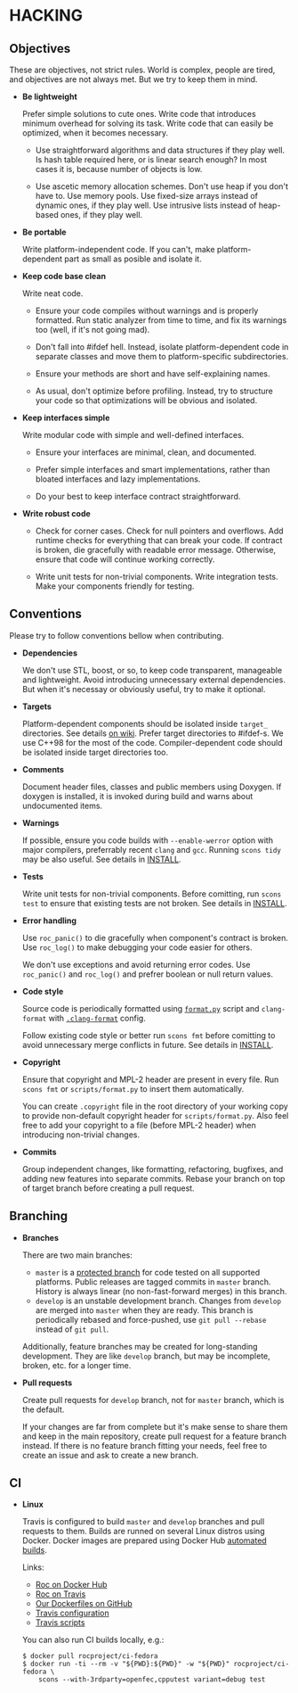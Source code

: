 HACKING
=======

Objectives
----------

These are objectives, not strict rules. World is complex, people are tired, and objectives are not always met. But we try to keep them in mind.

* **Be lightweight**

    Prefer simple solutions to cute ones. Write code that introduces minimum overhead for solving its task. Write code that can easily be optimized, when it becomes necessary.

    * Use straightforward algorithms and data structures if they play well. Is hash table required here, or is linear search enough? In most cases it is, because number of objects is low.

    * Use ascetic memory allocation schemes. Don't use heap if you don't have to. Use memory pools. Use fixed-size arrays instead of dynamic ones, if they play well. Use intrusive lists instead of heap-based ones, if they play well.

* **Be portable**

    Write platform-independent code. If you can't, make platform-dependent part as small as posible and isolate it.

* **Keep code base clean**

    Write neat code.

    * Ensure your code compiles without warnings and is properly formatted. Run static analyzer from time to time, and fix its warnings too (well, if it's not going mad).

    * Don't fall into #ifdef hell. Instead, isolate platform-dependent code in separate classes and move them to platform-specific subdirectories.

    * Ensure your methods are short and have self-explaining names.

    * As usual, don't optimize before profiling. Instead, try to structure your code so that optimizations will be obvious and isolated.

* **Keep interfaces simple**

    Write modular code with simple and well-defined interfaces.

    * Ensure your interfaces are minimal, clean, and documented.

    * Prefer simple interfaces and smart implementations, rather than bloated interfaces and lazy implementations.

    * Do your best to keep interface contract straightforward.

* **Write robust code**

    * Check for corner cases. Check for null pointers and overflows. Add runtime checks for everything that can break your code. If contract is broken, die gracefully with readable error message. Otherwise, ensure that code will continue working correctly.

    * Write unit tests for non-trivial components. Write integration tests. Make your components friendly for testing.

Conventions
-----------

Please try to follow conventions bellow when contributing.

* **Dependencies**

    We don't use STL, boost, or so, to keep code transparent, manageable and lightweight. Avoid introducing unnecessary external dependencies. But when it's necessay or obviously useful, try to make it optional.

* **Targets**

    Platform-dependent components should be isolated inside `target_` directories. See details [on wiki](https://github.com/roc-project/roc/wiki/Overview#targets). Prefer target directories to #ifdef-s. We use C++98 for the most of the code. Compiler-dependent code should be isolated inside target directories too.

* **Comments**

    Document header files, classes and public members using Doxygen. If doxygen is installed, it is invoked during build and warns about undocumented items.

* **Warnings**

    If possible, ensure you code builds with `--enable-werror` option with major compilers, preferrably recent `clang` and `gcc`. Running `scons tidy` may be also useful. See details in [INSTALL](INSTALL.md).

* **Tests**

    Write unit tests for non-trivial components. Before comitting, run `scons test` to ensure that existing tests are not broken. See details in [INSTALL](INSTALL.md).

* **Error handling**

    Use `roc_panic()` to die gracefully when component's contract is broken. Use `roc_log()` to make debugging your code easier for others.
    
    We don't use exceptions and avoid returning error codes. Use `roc_panic()` and `roc_log()` and prefrer boolean or null return values.

* **Code style**

    Source code is periodically formatted using [`format.py`](scripts/format.py) script and `clang-format` with [`.clang-format`](.clang-format) config.

    Follow existing code style or better run `scons fmt` before comitting to avoid unnecessary merge conflicts in future. See details in [INSTALL](INSTALL.md).

* **Copyright**

    Ensure that copyright and MPL-2 header are present in every file. Run `scons fmt` or `scripts/format.py` to insert them automatically.

    You can create `.copyright` file in the root directory of your working copy to provide non-default copyright header for `scripts/format.py`. Also feel free to add your copyright to a file (before MPL-2 header) when introducing non-trivial changes.

* **Commits**

    Group independent changes, like formatting, refactoring, bugfixes, and adding new features into separate commits. Rebase your branch on top of target branch before creating a pull request.

Branching
---------

* **Branches**

    There are two main branches:
    * `master` is a [protected branch](https://help.github.com/articles/about-protected-branches/) for code tested on all supported platforms. Public releases are tagged commits in `master` branch. History is always linear (no non-fast-forward merges) in this branch.
    * `develop` is an unstable development branch. Changes from `develop` are merged into `master` when they are ready. This branch is periodically rebased and force-pushed, use `git pull --rebase` instead of `git pull`.

    Additionally, feature branches may be created for long-standing development. They are like `develop` branch, but may be incomplete, broken, etc. for a longer time.

* **Pull requests**

    Create pull requests for `develop` branch, not for `master` branch, which is the default.

    If your changes are far from complete but it's make sense to share them and keep in the main repository, create pull request for a feature branch instead. If there is no feature branch fitting your needs, feel free to create an issue and ask to create a new branch.

CI
--

* **Linux**

    Travis is configured to build `master` and `develop` branches and pull requests to them. Builds are runned on several Linux distros using Docker. Docker images are prepared using Docker Hub [automated builds](https://docs.docker.com/docker-hub/builds/).

    Links:
     * [Roc on Docker Hub](https://hub.docker.com/u/rocproject/)
     * [Roc on Travis](https://travis-ci.org/roc-project)
     * [Our Dockerfiles on GitHub](https://github.com/roc-project/docker-ci)
     * [Travis configuration](.travis.yml)
     * [Travis scripts](scripts/travis)

    You can also run CI builds locally, e.g.:

    ```
    $ docker pull rocproject/ci-fedora
    $ docker run -ti --rm -v "${PWD}:${PWD}" -w "${PWD}" rocproject/ci-fedora \
        scons --with-3rdparty=openfec,cpputest variant=debug test
    ```
